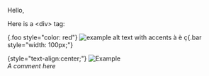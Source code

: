 Hello,

Here is a &lt;div&gt; tag:

{.foo style="color: red"}
![example alt text with accents à è ç](https://internaldomain.com/example.png){.bar style="width: 100px;"}

{style="text-align:center;"}
![Example](https://internaldomain.com/example.png)
<br/>
*A comment here*
